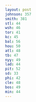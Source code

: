 ```yaml
---
layout: post
johnson: 357
smith: 381
stl: 44
wsh: 46
tor: 41
kc: 45
bal: 56
hou: 50
atl: 48
tb: 47
nyy: 49
lad: 44
pit: 52
sd: 33
phi: 42
cle: 48
bos: 49
min: 44
---
```

